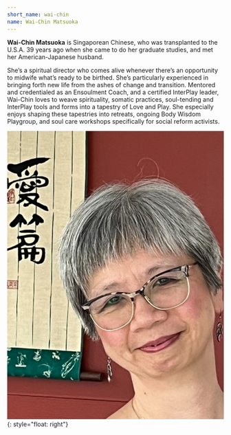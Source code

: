 ```yaml
---
short_name: wai-chin
name: Wai-Chin Matsuoka
---
```


**Wai-Chin Matsuoka** is Singaporean Chinese, who was transplanted to the U.S.A.
39 years ago when she came to do her graduate studies, and met her
American-Japanese husband.

<!--more-->

She’s a spiritual director who comes alive whenever there’s an opportunity to
midwife what’s ready to be birthed.
She’s particularly experienced in bringing forth new life from the ashes of
change and transition.
Mentored and credentialed as an Ensoulment Coach, and a certified InterPlay
leader, Wai-Chin loves to weave spirituality, somatic practices, soul-tending
and InterPlay tools and forms into a tapestry of Love and Play.
She especially enjoys shaping these tapestries into retreats, ongoing Body
Wisdom Playgroup, and soul care workshops specifically for social reform
activists.

![Wai-Chin Matsuoka](/assets/images/Wai-Chin_Matsuoka.jpeg "Wai-Chin Matsuoka"){: style="float: right"}
